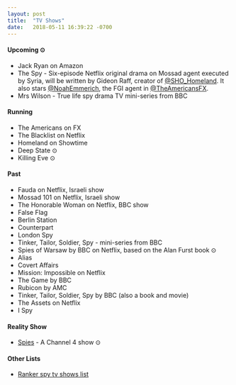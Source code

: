 ```yaml
---
layout: post
title:  "TV Shows"
date:   2018-05-11 16:39:22 -0700
---
```


#### Upcoming ⊙
* Jack Ryan on Amazon
* The Spy - Six-episode Netflix original drama on Mossad agent executed by Syria, will be written by Gideon Raff, creator of [@SHO_Homeland](https://twitter.com/SHO_Homeland). It also stars [@NoahEmmerich](https://twitter.com/NoahEmmerich), the FGI agent in [@TheAmericansFX](https://twitter.com/TheAmericansFX).
* Mrs Wilson - True life spy drama TV mini-series from BBC

#### Running
* The Americans on FX
* The Blacklist on Netflix
* Homeland on Showtime
* Deep State ⊙
* Killing Eve ⊙

#### Past
* Fauda on Netflix, Israeli show
* Mossad 101 on Netflix, Israeli show
* The Honorable Woman on Netflix, BBC show
* False Flag
* Berlin Station
* Counterpart
* London Spy
* Tinker, Tailor, Soldier, Spy - mini-series from BBC
* Spies of Warsaw by BBC on Netflix, based on the Alan Furst book ⊙
* Alias
* Covert Affairs
* Mission: Impossible on Netflix
* The Game by BBC
* Rubicon by AMC
* Tinker, Tailor, Soldier, Spy by BBC (also a book and movie)
* The Assets on Netflix
* I Spy

#### Reality Show
* [Spies](http://www.channel4.com/programmes/spies) - A Channel 4 show ⊙

#### Other Lists
* [Ranker spy tv shows list](http://www.ranker.com/list/spy-tv-shows-and-series/reference)
